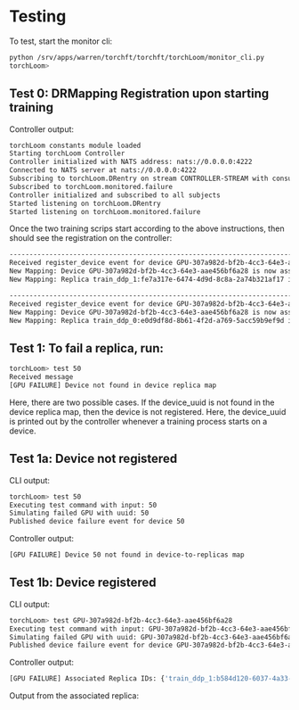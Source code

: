 # Testing

To test, start the monitor cli:
```sh
python /srv/apps/warren/torchft/torchft/torchLoom/monitor_cli.py
torchLoom>
```

## Test 0: DRMapping Registration upon starting training

Controller output:

```bash
torchLoom constants module loaded
Starting torchLoom Controller
Controller initialized with NATS address: nats://0.0.0.0:4222
Connected to NATS server at nats://0.0.0.0:4222
Subscribing to torchLoom.DRentry on stream CONTROLLER-STREAM with consumer controller-consumer
Subscribed to torchLoom.monitored.failure
Controller initialized and subscribed to all subjects
Started listening on torchLoom.DRentry
Started listening on torchLoom.monitored.failure
```

Once the two training scrips start according to the above instructions, then should see the registration on the controller:

```bash
----------------------------------------------------------------------------------------------------
Received register_device event for device GPU-307a982d-bf2b-4cc3-64e3-aae456bf6a28 and replica train_ddp_1:fe7a317e-6474-4d9d-8c8a-2a74b321af17
New Mapping: Device GPU-307a982d-bf2b-4cc3-64e3-aae456bf6a28 is now associated with replicas: {'train_ddp_1:fe7a317e-6474-4d9d-8c8a-2a74b321af17'}
New Mapping: Replica train_ddp_1:fe7a317e-6474-4d9d-8c8a-2a74b321af17 is now associated with devices: {'GPU-307a982d-bf2b-4cc3-64e3-aae456bf6a28'}

----------------------------------------------------------------------------------------------------
Received register_device event for device GPU-307a982d-bf2b-4cc3-64e3-aae456bf6a28 and replica train_ddp_0:e0d9df8d-8b61-4f2d-a769-5acc59b9ef9d
New Mapping: Device GPU-307a982d-bf2b-4cc3-64e3-aae456bf6a28 is now associated with replicas: {'train_ddp_0:e0d9df8d-8b61-4f2d-a769-5acc59b9ef9d', 'train_ddp_1:fe7a317e-6474-4d9d-8c8a-2a74b321af17'}
New Mapping: Replica train_ddp_0:e0d9df8d-8b61-4f2d-a769-5acc59b9ef9d is now associated with devices: {'GPU-307a982d-bf2b-4cc3-64e3-aae456bf6a28'}
```

## Test 1: To fail a replica, run:

```sh
torchLoom> test 50
Received message
[GPU FAILURE] Device not found in device replica map
```

Here, there are two possible cases. If the device_uuid is not found in the device replica map, then the device is not registered.
Here, the device_uuid is printed out by the controller whenever a training process starts on a device.

## Test 1a: Device not registered

CLI output:

```bash
torchLoom> test 50
Executing test command with input: 50
Simulating failed GPU with uuid: 50
Published device failure event for device 50
```

Controller output:
```bash
[GPU FAILURE] Device 50 not found in device-to-replicas map
```

## Test 1b: Device registered

CLI output:
```sh
torchLoom> test GPU-307a982d-bf2b-4cc3-64e3-aae456bf6a28
Executing test command with input: GPU-307a982d-bf2b-4cc3-64e3-aae456bf6a28
Simulating failed GPU with uuid: GPU-307a982d-bf2b-4cc3-64e3-aae456bf6a28
Published device failure event for device GPU-307a982d-bf2b-4cc3-64e3-aae456bf6a28
```

Controller output:

```bash
[GPU FAILURE] Associated Replica IDs: {'train_ddp_1:b584d120-6037-4a33-aeb6-54fcbcbee9bf'}
```

Output from the associated replica: